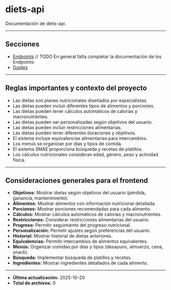 # diets-api

Documentación de diets-api.

---

## Secciones

- [Endpoints](./Endpoints/README.md) // TODO En general falta completar la documentación de los Endpoints
- [Guides](./Guides/README.md)

---

## Reglas importantes y contexto del proyecto

- Las dietas son planes nutricionales diseñados por especialistas.
- Las dietas pueden incluir diferentes tipos de alimentos y porciones.
- Las dietas pueden tener cálculos automáticos de calorías y macronutrientes.
- Las dietas pueden ser personalizadas según objetivos del usuario.
- Las dietas pueden incluir restricciones alimentarias.
- Las dietas pueden tener diferentes duraciones y objetivos.
- El sistema incluye equivalencias alimentarias para intercambios.
- Los menús se organizan por días y tipos de comida.
- El sistema SMAE proporciona búsqueda y recetas de platillos.
- Los cálculos nutricionales consideran edad, género, peso y actividad física.

---

## Consideraciones generales para el frontend

- **Objetivos:** Mostrar dietas según objetivos del usuario (pérdida, ganancia, mantenimiento).
- **Alimentos:** Mostrar alimentos con información nutricional detallada.
- **Porciones:** Mostrar porciones recomendadas para cada alimento.
- **Cálculos:** Mostrar cálculos automáticos de calorías y macronutrientes.
- **Restricciones:** Considerar restricciones alimentarias del usuario.
- **Progreso:** Permitir seguimiento del progreso nutricional.
- **Personalización:** Permitir ajustes según preferencias del usuario.
- **Historial:** Mostrar historial de dietas anteriores.
- **Equivalencias:** Permitir intercambios de alimentos equivalentes.
- **Menús:** Organizar comidas por días y tipos (desayuno, almuerzo, cena, snack).
- **Búsqueda:** Implementar búsqueda de platillos y recetas.
- **Ingredientes:** Mostrar ingredientes detallados de cada alimento.

---

- **Última actualización:** 2025-10-20
- **Total de archivos:** 0
